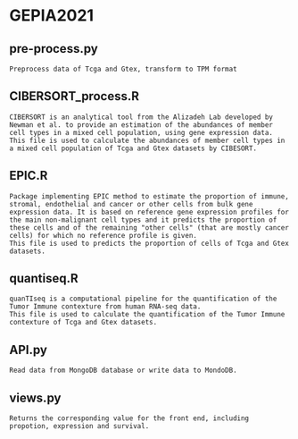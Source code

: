 # GEPIA2021
## pre-process.py
    Preprocess data of Tcga and Gtex, transform to TPM format
## CIBERSORT_process.R
    CIBERSORT is an analytical tool from the Alizadeh Lab developed by Newman et al. to provide an estimation of the abundances of member cell types in a mixed cell population, using gene expression data.
    This file is used to calculate the abundances of member cell types in a mixed cell population of Tcga and Gtex datasets by CIBESORT.
## EPIC.R
    Package implementing EPIC method to estimate the proportion of immune, stromal, endothelial and cancer or other cells from bulk gene expression data. It is based on reference gene expression profiles for the main non-malignant cell types and it predicts the proportion of these cells and of the remaining "other cells" (that are mostly cancer cells) for which no reference profile is given.
    This file is used to predicts the proportion of cells of Tcga and Gtex datasets.
## quantiseq.R
    quanTIseq is a computational pipeline for the quantification of the Tumor Immune contexture from human RNA-seq data.
    This file is used to calculate the quantification of the Tumor Immune contexture of Tcga and Gtex datasets.
## API.py
    Read data from MongoDB database or write data to MondoDB.
## views.py
    Returns the corresponding value for the front end, including propotion, expression and survival.

